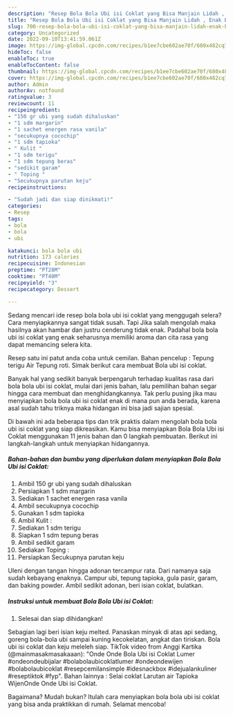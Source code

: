 ```yaml
---
description: "Resep Bola Bola Ubi isi Coklat yang Bisa Manjain Lidah , Enak Banget"
title: "Resep Bola Bola Ubi isi Coklat yang Bisa Manjain Lidah , Enak Banget"
slug: 700-resep-bola-bola-ubi-isi-coklat-yang-bisa-manjain-lidah-enak-banget
category: Uncategorized
date: 2022-09-10T13:41:59.061Z
image: https://img-global.cpcdn.com/recipes/b1ee7cbe602ae70f/680x482cq70/bola-bola-ubi-isi-coklat-foto-resep-utama.jpg
hideToc: false
enableToc: true
enableTocContent: false
thumbnail: https://img-global.cpcdn.com/recipes/b1ee7cbe602ae70f/680x482cq70/bola-bola-ubi-isi-coklat-foto-resep-utama.jpg
cover: https://img-global.cpcdn.com/recipes/b1ee7cbe602ae70f/680x482cq70/bola-bola-ubi-isi-coklat-foto-resep-utama.jpg
author: Admin
authorAv: notfound
ratingvalue: 3
reviewcount: 11
recipeingredient:
- "150 gr ubi yang sudah dihaluskan"
- "1 sdm margarin"
- "1 sachet energen rasa vanila"
- "secukupnya cocochip"
- "1 sdm tapioka"
- " Kulit "
- "1 sdm terigu"
- "1 sdm tepung beras"
- "sedikit garam"
- " Toping "
- "Secukupnya parutan keju"
recipeinstructions:

- "Sudah jadi dan siap dinikmati!"
categories:
- Resep
tags:
- bola
- bola
- ubi

katakunci: bola bola ubi 
nutrition: 173 calories
recipecuisine: Indonesian
preptime: "PT28M"
cooktime: "PT40M"
recipeyield: "3"
recipecategory: Dessert

---
```



Sedang mencari ide resep bola bola ubi isi coklat yang menggugah selera? Cara menyiapkannya sangat tidak susah. Tapi Jika salah mengolah maka hasilnya akan hambar dan justru cenderung tidak enak. Padahal bola bola ubi isi coklat yang enak seharusnya memiliki aroma dan cita rasa yang dapat memancing selera kita.


Resep satu ini patut anda coba untuk cemilan. Bahan pencelup : Tepung terigu Air Tepung roti. Simak berikut cara membuat Bola ubi isi coklat.

Banyak hal yang sedikit banyak berpengaruh terhadap kualitas rasa dari bola bola ubi isi coklat, mulai dari jenis bahan, lalu pemilihan bahan segar hingga cara membuat dan menghidangkannya. Tak perlu pusing jika mau menyiapkan bola bola ubi isi coklat enak di mana pun anda berada, karena asal sudah tahu triknya maka hidangan ini bisa jadi sajian spesial.


Di bawah ini ada beberapa tips dan trik praktis dalam mengolah bola bola ubi isi coklat yang siap dikreasikan. Kamu bisa menyiapkan Bola Bola Ubi isi Coklat menggunakan 11 jenis bahan dan 0 langkah pembuatan. Berikut ini langkah-langkah untuk menyiapkan hidangannya.

<!--inarticleads1-->

##### Bahan-bahan dan bumbu yang diperlukan dalam menyiapkan Bola Bola Ubi isi Coklat:

1. Ambil 150 gr ubi yang sudah dihaluskan
1. Persiapkan 1 sdm margarin
1. Sediakan 1 sachet energen rasa vanila
1. Ambil secukupnya cocochip
1. Gunakan 1 sdm tapioka
1. Ambil  Kulit :
1. Sediakan 1 sdm terigu
1. Siapkan 1 sdm tepung beras
1. Ambil sedikit garam
1. Sediakan  Toping :
1. Persiapkan Secukupnya parutan keju


Uleni dengan tangan hingga adonan tercampur rata. Dari namanya saja sudah kebayang enaknya. Campur ubi, tepung tapioka, gula pasir, garam, dan baking powder. Ambil sedikit adonan, beri isian coklat, bulatkan. 

<!--inarticleads2-->

##### Instruksi untuk membuat Bola Bola Ubi isi Coklat:


1. Selesai dan siap dihidangkan!

Sebagian lagi beri isian keju melted. Panaskan minyak di atas api sedang, goreng bola-bola ubi sampai kuning kecokelatan, angkat dan tiriskan. Bola ubi isi coklat dan keju meleleh siap. TikTok video from Anggi Kartika (@mainmasakmasakaaan): &#34;Onde Onde Bola Ubi isi Coklat Lumer #ondeondeubijalar #bolabolaubicoklatlumer #ondeondewijen #bolabolaubicoklat #resepcemilansimple #idesnackbox #idejualankuliner #reseptiktok #fyp&#34;. Bahan lainnya : Selai coklat Larutan air Tapioka WijenOnde Onde Ubi isi Coklat. 

Bagaimana? Mudah bukan? Itulah cara menyiapkan bola bola ubi isi coklat yang bisa anda praktikkan di rumah. Selamat mencoba!
